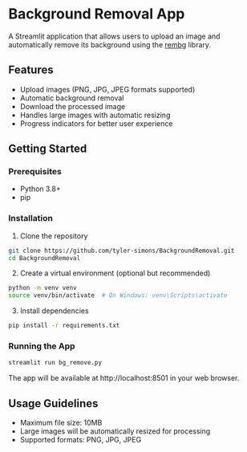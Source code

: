 # Background Removal App

A Streamlit application that allows users to upload an image and automatically remove its background using the [rembg](https://github.com/danielgatis/rembg) library.

## Features

- Upload images (PNG, JPG, JPEG formats supported)
- Automatic background removal
- Download the processed image
- Handles large images with automatic resizing
- Progress indicators for better user experience

## Getting Started

### Prerequisites

- Python 3.8+
- pip

### Installation

1. Clone the repository
```bash
git clone https://github.com/tyler-simons/BackgroundRemoval.git
cd BackgroundRemoval
```

2. Create a virtual environment (optional but recommended)
```bash
python -m venv venv
source venv/bin/activate  # On Windows: venv\Scripts\activate
```

3. Install dependencies
```bash
pip install -r requirements.txt
```

### Running the App

```bash
streamlit run bg_remove.py
```

The app will be available at http://localhost:8501 in your web browser.

## Usage Guidelines

- Maximum file size: 10MB
- Large images will be automatically resized for processing
- Supported formats: PNG, JPG, JPEG

